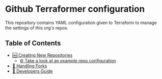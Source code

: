 # Github Terraformer configuration
This repository contains YAML configuration given to Terraform to manage the settings of this org's repos.

## Table of Contents

- [🆕 Creating New Repositories](https://github.com/G-Research/github-terraformer/blob/main/README.md#-creating-new-repositories)
  - [⚙️ Take a look at an example repo configuration](https://gist.github.com/tabathad/fda2f20e04ca0ab7678b47bd85fdbcbb#file-gcss-pre-publish-oss-yaml)
- [🍴 Handling Forks](https://github.com/G-Research/github-terraformer/blob/main/README.md#-handling-forks)
- [🧩 Developers Guide](https://github.com/G-Research/github-terraformer/blob/main/DEVELOPERS_GUIDE.md)
